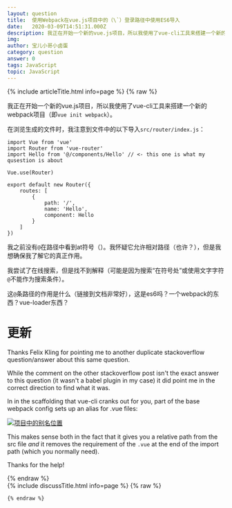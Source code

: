 ```yaml
---
layout: question
title:  使用Webpack在vue.js项目中的（\`）登录路径中使用ES6导入
date:   2020-03-09T14:51:31.000Z
description: 我正在开始一个新的vue.js项目，所以我使用了vue-cli工具来搭建一个新的webpack项目（即vue init webpack）。在浏览生成的...
img: 
author: 宝儿小哥小卤蛋
category: question
answer: 0
tags: JavaScript
topic: JavaScript
---
```

<div class="article-root">
  <div class="article">
    {% include articleTitle.html info=page %}
    {% raw %}
    <div class="article-content"><p><font style="vertical-align: inherit;"><font style="vertical-align: inherit;">我正在开始一个新的vue.js项目，所以我使用了vue-cli工具来搭建一个新的webpack项目（即</font></font><code>vue init webpack</code><font style="vertical-align: inherit;"><font style="vertical-align: inherit;">）。</font></font></p>

<p><font style="vertical-align: inherit;"><font style="vertical-align: inherit;">在浏览生成的文件时，我注意到文件中的以下导入</font></font><code>src/router/index.js</code><font style="vertical-align: inherit;"><font style="vertical-align: inherit;">：</font></font></p>

<pre><code>import Vue from 'vue'<font></font>
import Router from 'vue-router'<font></font>
import Hello from '@/components/Hello' // &lt;- this one is what my qusestion is about<font></font>
<font></font>
Vue.use(Router)<font></font>
<font></font>
export default new Router({<font></font>
    routes: [<font></font>
        {<font></font>
            path: '/',<font></font>
            name: 'Hello',<font></font>
            component: Hello<font></font>
        }<font></font>
    ]<font></font>
})<font></font>
</code></pre>

<p><font style="vertical-align: inherit;"><font style="vertical-align: inherit;">我之前没有</font></font><code>@</code><font style="vertical-align: inherit;"><font style="vertical-align: inherit;">在路径中</font><font style="vertical-align: inherit;">看到at符号（</font><font style="vertical-align: inherit;">）。</font><font style="vertical-align: inherit;">我怀疑它允许相对路径（也许？），但是我想确保我了解它的真正作用。</font></font></p>

<p><font style="vertical-align: inherit;"><font style="vertical-align: inherit;">我尝试了在线搜索，但是找不到解释（可能是因为搜索“在符号处”或使用文字字符</font></font><code>@</code><font style="vertical-align: inherit;"><font style="vertical-align: inherit;">不能作为搜索条件）。</font></font></p>

<p><font style="vertical-align: inherit;"><font style="vertical-align: inherit;">这</font></font><code>@</code><font style="vertical-align: inherit;"><font style="vertical-align: inherit;">条路径的</font><font style="vertical-align: inherit;">作用是</font><font style="vertical-align: inherit;">什么（链接到文档非常好），这是es6吗？</font><font style="vertical-align: inherit;">一个webpack的东西？</font><font style="vertical-align: inherit;">vue-loader东西？</font></font></p>

<h1><font style="vertical-align: inherit;"><font style="vertical-align: inherit;">更新</font></font></h1>

<p>Thanks Felix Kling for pointing me to another duplicate stackoverflow question/answer about this same question.</p>

<p>While the comment on the other stackoverflow post isn't the exact answer to this question (it wasn't a babel plugin in my case) it did point me in the correct direction to find what it was. </p>

<p>In in the scaffolding that vue-cli cranks out for you, part of the base webpack config sets up an alias for .vue files:</p>

<p><a href="https://www.samyoc.com//uploads/users/4630/images/thumbnails/1583765364652.png" data-src="https://www.samyoc.com//uploads/users/4630/images/1583765364652.png" rel="noreferrer"><img src="https://i.stack.imgur.com/Nz1TS.png" alt="项目中的别名位置"></a></p>

<p>This makes sense both in the fact that it gives you a relative path from the src file <em>and</em> it removes the requirement of the <code>.vue</code> at the end of the import path (which you normally need). </p>

<p>Thanks for the help!</p></div>
    {% endraw %}
  </div>

  <div class="discuss-wrapper">
    {% include discussTitle.html info=page %}
    {% raw %}
    
    {% endraw %}
  </div>
<div>
